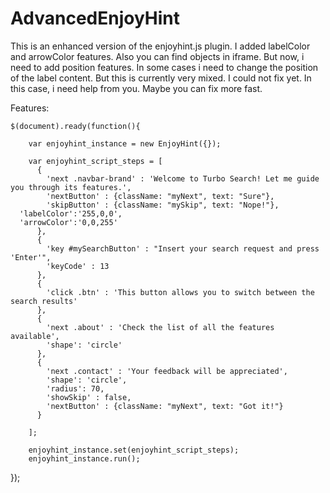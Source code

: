 # AdvancedEnjoyHint
This is an enhanced version of the enjoyhint.js plugin. I added labelColor and arrowColor features.
Also you can find objects in iframe. But now, i need to add position features. 
In some cases i need to change the position of the label content.
But this is currently very mixed. I could not fix yet. In this case, i need help from you. Maybe you can fix more fast.

Features:

	$(document).ready(function(){
	
		var enjoyhint_instance = new EnjoyHint({});

		var enjoyhint_script_steps = [
		  {
			'next .navbar-brand' : 'Welcome to Turbo Search! Let me guide you through its features.',
			'nextButton' : {className: "myNext", text: "Sure"},
			'skipButton' : {className: "mySkip", text: "Nope!"},
      'labelColor':'255,0,0',
      'arrowColor':'0,0,255'
		  },
		  {
			'key #mySearchButton' : "Insert your search request and press 'Enter'",
			'keyCode' : 13
		  },
		  {
			'click .btn' : 'This button allows you to switch between the search results'
		  },
		  {
			'next .about' : 'Check the list of all the features available',
			'shape': 'circle'
		  },
		  {
			'next .contact' : 'Your feedback will be appreciated',
			'shape': 'circle',
			'radius': 70,
			'showSkip' : false,
			'nextButton' : {className: "myNext", text: "Got it!"}
		  }

		];

		enjoyhint_instance.set(enjoyhint_script_steps);
		enjoyhint_instance.run();
			
  });
